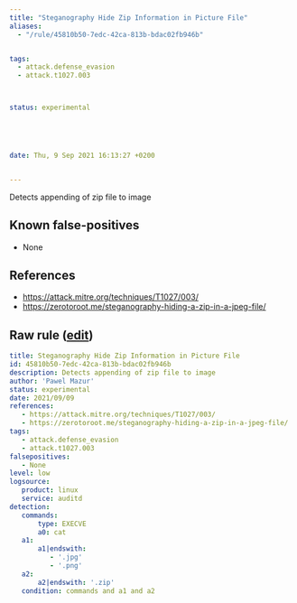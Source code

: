 ```yaml
---
title: "Steganography Hide Zip Information in Picture File"
aliases:
  - "/rule/45810b50-7edc-42ca-813b-bdac02fb946b"


tags:
  - attack.defense_evasion
  - attack.t1027.003



status: experimental





date: Thu, 9 Sep 2021 16:13:27 +0200


---
```


Detects appending of zip file to image

<!--more-->


## Known false-positives

* None



## References

* https://attack.mitre.org/techniques/T1027/003/
* https://zerotoroot.me/steganography-hiding-a-zip-in-a-jpeg-file/


## Raw rule ([edit](https://github.com/SigmaHQ/sigma/edit/master/rules/linux/auditd/lnx_auditd_hidden_zip_files_steganography.yml))
```yaml
title: Steganography Hide Zip Information in Picture File
id: 45810b50-7edc-42ca-813b-bdac02fb946b
description: Detects appending of zip file to image
author: 'Pawel Mazur'
status: experimental
date: 2021/09/09
references:
   - https://attack.mitre.org/techniques/T1027/003/
   - https://zerotoroot.me/steganography-hiding-a-zip-in-a-jpeg-file/
tags:
   - attack.defense_evasion
   - attack.t1027.003
falsepositives:
   - None
level: low
logsource:
   product: linux
   service: auditd
detection:
   commands:
       type: EXECVE
       a0: cat
   a1:
       a1|endswith:
          - '.jpg'
          - '.png'
   a2:
       a2|endswith: '.zip'
   condition: commands and a1 and a2

```
